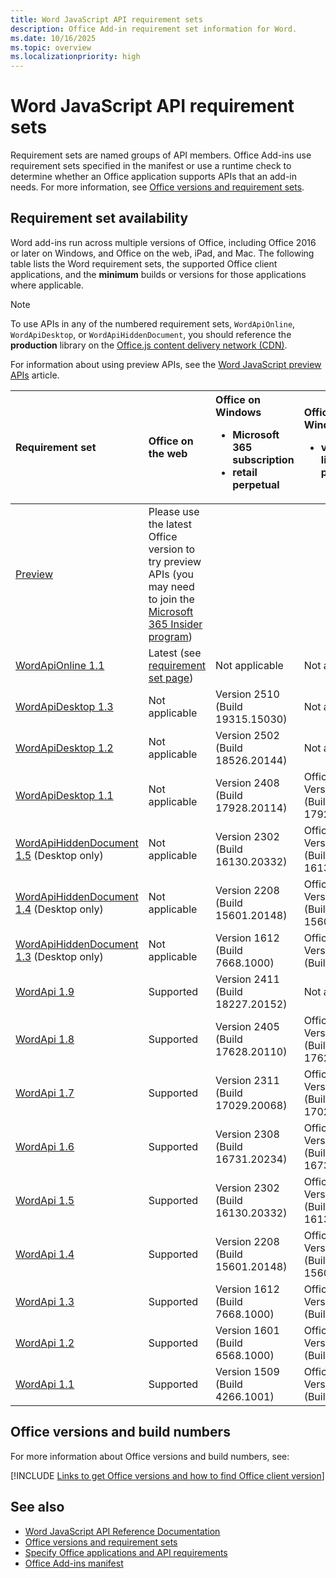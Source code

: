 ```yaml
---
title: Word JavaScript API requirement sets
description: Office Add-in requirement set information for Word.
ms.date: 10/16/2025
ms.topic: overview
ms.localizationpriority: high
---
```


# Word JavaScript API requirement sets

Requirement sets are named groups of API members. Office Add-ins use requirement sets specified in the manifest or use a runtime check to determine whether an Office application supports APIs that an add-in needs. For more information, see [Office versions and requirement sets](/office/dev/add-ins/develop/office-versions-and-requirement-sets).

## Requirement set availability

Word add-ins run across multiple versions of Office, including Office 2016 or later on Windows, and Office on the web, iPad, and Mac. The following table lists the Word requirement sets, the supported Office client applications, and the **minimum** builds or versions for those applications where applicable.

> [!NOTE]
> To use APIs in any of the numbered requirement sets, `WordApiOnline`, `WordApiDesktop`, or `WordApiHiddenDocument`, you should reference the **production** library on the [Office.js content delivery network (CDN)](https://appsforoffice.microsoft.com/lib/1/hosted/office.js).
>
> For information about using preview APIs, see the [Word JavaScript preview APIs](word-preview-apis.md) article.

| Requirement set | Office on the web | Office on Windows<ul><li>Microsoft 365 subscription</li><li>retail perpetual</li></ul> | Office on Windows<ul><li>volume-licensed perpetual/[LTSC](/office/dev/add-ins/resources/resources-glossary#long-term-service-channel-ltsc)</li></ul> | Office on Mac | Office on iPad |
|:-----|:-----|:-----|:-----|:-----|:-----|
| [Preview](word-preview-apis.md) | Please use the latest Office version to try preview APIs (you may need to join the [Microsoft 365 Insider program](https://insider.microsoft365.com/join)) |
| [WordApiOnline 1.1](word-api-online-requirement-set.md) | Latest (see [requirement set page](word-api-online-requirement-set.md)) | Not applicable | Not applicable | Not applicable | Not applicable |
| [WordApiDesktop 1.3](word-api-desktop-1.3-requirement-set.md) | Not applicable | Version 2510 (Build 19315.15030) | Not available | Not available | Not available |
| [WordApiDesktop 1.2](word-api-desktop-1.2-requirement-set.md) | Not applicable | Version 2502 (Build 18526.20144) | Not available | Version 16.94 (25020927) | Version 16.94 |
| [WordApiDesktop 1.1](word-api-desktop-1.1-requirement-set.md) | Not applicable | Version 2408 (Build 17928.20114) | Office 2024: Version 2408 (Build 17928.20114) | Version 16.88 (24081116) | Version 16.88 |
| [WordApiHiddenDocument 1.5](word-api-1.5-hidden-document-requirement-set.md) (Desktop only) | Not applicable | Version 2302 (Build 16130.20332) | Office 2024: Version 2302 (Build 16130.20332) | Version 16.70 (23021201) | Not applicable |
| [WordApiHiddenDocument 1.4](word-api-1.4-hidden-document-requirement-set.md) (Desktop only) | Not applicable | Version 2208 (Build 15601.20148) | Office 2024: Version 2208 (Build 15601.20148) | Version 16.64 (22081401) | Not applicable |
| [WordApiHiddenDocument 1.3](word-api-1.3-hidden-document-requirement-set.md) (Desktop only) | Not applicable | Version 1612 (Build 7668.1000) | Office 2019: Version 1612 (Build 7668.1000) | Version 15.32 (17030901) | Not applicable |
| [WordApi 1.9](word-api-1-9-requirement-set.md) | Supported | Version 2411 (Build 18227.20152) | Not available | Version 16.91 (24111020) | Version 16.91 |
| [WordApi 1.8](word-api-1-8-requirement-set.md) | Supported | Version 2405 (Build 17628.20110) | Office 2024: Version 2405 (Build 17628.20110) | Version 16.85 (24051214) | Version 16.85 |
| [WordApi 1.7](word-api-1-7-requirement-set.md) | Supported | Version 2311 (Build 17029.20068) | Office 2024: Version 2311 (Build 17029.20068) | Version 16.79 (23111019) | Version 16.79 |
| [WordApi 1.6](word-api-1-6-requirement-set.md) | Supported | Version 2308 (Build 16731.20234) | Office 2024: Version 2308 (Build 16731.20234) | Version 16.76 (23081101) | Version 16.76 |
| [WordApi 1.5](word-api-1-5-requirement-set.md) | Supported | Version 2302 (Build 16130.20332) | Office 2024: Version 2302 (Build 16130.20332) | Version 16.70 (23021201) | Version 16.70 |
| [WordApi 1.4](word-api-1-4-requirement-set.md) | Supported | Version 2208 (Build 15601.20148) | Office 2024: Version 2208 (Build 15601.20148) | Version 16.64 (22081401) | Version 16.64 |
| [WordApi 1.3](word-api-1-3-requirement-set.md) | Supported | Version 1612 (Build 7668.1000) | Office 2019: Version 1612 (Build 7668.1000) | Version 15.32 (17030901) | Version 2.22 |
| [WordApi 1.2](word-api-1-2-requirement-set.md) | Supported | Version 1601 (Build 6568.1000) | Office 2019: Version 1601 (Build 6568.1000) | Version 15.19 | Version 1.18 |
| [WordApi 1.1](word-api-1-1-requirement-set.md) | Supported | Version 1509 (Build 4266.1001) | Office 2016: Version 1509 (Build 4266.1001) | Version 15.19 | Version 1.18 |

## Office versions and build numbers

For more information about Office versions and build numbers, see:

[!INCLUDE [Links to get Office versions and how to find Office client version](../../includes/links-get-office-versions-builds.md)]

## See also

- [Word JavaScript API Reference Documentation](/javascript/api/word)
- [Office versions and requirement sets](/office/dev/add-ins/develop/office-versions-and-requirement-sets)
- [Specify Office applications and API requirements](/office/dev/add-ins/develop/specify-office-hosts-and-api-requirements)
- [Office Add-ins manifest](/office/dev/add-ins/develop/add-in-manifests)
